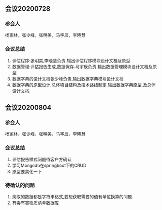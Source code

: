 #
## 会议20200728
### 参会人
杨家林，张少峰，张明美，马宇辰，李晓慧
### 会议总结

1. 评估程序:张明美,李晓慧负责,输出评估程序模块设计文档及原型.
2. 数据管理:评估报告生成,数据保存.马宇辰负责.输出数据管理模块设计文档及原型.
3. 数据字典的设计文档张少峰负责,输出数据字典模块设计文档.
4. 数据字典的原型设计,总体项目结构及技术路线制定.输出数据字典原型.及总体设计文档.

## 会议20200804
### 参会人
杨家林，张少峰，张明美，马宇辰，李晓慧
### 会议总结

1. 评估报告样式问题待客户方确认
2. 学习Mongodb在springboot下的CRUD
3. 原型要美化一下
### 待确认的问题
1. 爬取的数据都是字符串格式,要想获取需要的值有单位换算的问题.
2. 有毒有害物质清单数据库
